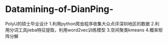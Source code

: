 # Datamining-of-DianPing-
PolyU的硕士毕业设计
1.利用python爬虫程序收集大众点评深圳地区的数据
2.利用分词工具jieba特征提取，利用word2vec训练模型
3.空间聚类kmeans
4.概率矩阵分解
